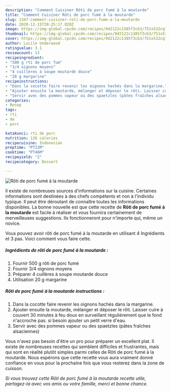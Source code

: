 ```yaml
---
description: "Comment Cuisiner Rôti de porc fumé à la moutarde"
title: "Comment Cuisiner Rôti de porc fumé à la moutarde"
slug: 1347-comment-cuisiner-roti-de-porc-fume-a-la-moutarde
date: 2020-12-15T20:25:17.020Z
image: https://img-global.cpcdn.com/recipes/9d2122c1385f3cb3/751x532cq70/roti-de-porc-fume-a-la-moutarde-photo-principale-de-la-recette.jpg
thumbnail: https://img-global.cpcdn.com/recipes/9d2122c1385f3cb3/751x532cq70/roti-de-porc-fume-a-la-moutarde-photo-principale-de-la-recette.jpg
cover: https://img-global.cpcdn.com/recipes/9d2122c1385f3cb3/751x532cq70/roti-de-porc-fume-a-la-moutarde-photo-principale-de-la-recette.jpg
author: Lucile Underwood
ratingvalue: 3.1
reviewcount: 13
recipeingredient:
- "500 g rti de porc fum"
- "3/4 oignons moyens"
- "4 cuillères à soupe moutarde douce"
- "20 g margarine"
recipeinstructions:
- "Dans la cocotte faire revenir les oignons hachés dans la margarine."
- "Ajouter ensuite la moutarde, mélanger et déposer le rôti. Laisser cuire à couvert 30 minutes à feu doux en surveillant régulièrement que le fond n&#39;accroche pas. si besoin ajouter un petit verre d&#39;eau."
- "Servir avec des pommes vapeur ou des spaetzles (pâtes fraîches alsaciennes)"
categories:
- Resep
tags:
- rti
- de
- porc

katakunci: rti de porc 
nutrition: 126 calories
recipecuisine: Indonesian
preptime: "PT22M"
cooktime: "PT46M"
recipeyield: "2"
recipecategory: Dessert

---
```



![Rôti de porc fumé à la moutarde](https://img-global.cpcdn.com/recipes/9d2122c1385f3cb3/751x532cq70/roti-de-porc-fume-a-la-moutarde-photo-principale-de-la-recette.jpg)

Il existe de nombreuses sources d'informations sur la cuisine. Certaines informations sont destinées à des chefs compétents et non à l'individu typique. Il peut être déroutant de connaître toutes les informations disponibles. La bonne nouvelle est que cette recette de <strong> Rôti de porc fumé à la moutarde </strong> est facile à réaliser et vous fournira certainement de merveilleuses suggestions. Ils fonctionneront pour n'importe qui, même un novice.

<!--inarticleads1-->

Vous pouvez avoir rôti de porc fumé à la moutarde en utilisant 4 Ingrédients et 3 pas. Voici comment vous faire cette.

##### Ingrédients de rôti de porc fumé à la moutarde :

1. Fournir 500 g rôti de porc fumé
1. Fournir 3/4 oignons moyens
1. Préparer 4 cuillères à soupe moutarde douce
1. Utilisation 20 g margarine




<!--inarticleads2-->

##### Rôti de porc fumé à la moutarde instructions :

1. Dans la cocotte faire revenir les oignons hachés dans la margarine.
1. Ajouter ensuite la moutarde, mélanger et déposer le rôti. Laisser cuire à couvert 30 minutes à feu doux en surveillant régulièrement que le fond n&#39;accroche pas. si besoin ajouter un petit verre d&#39;eau.
1. Servir avec des pommes vapeur ou des spaetzles (pâtes fraîches alsaciennes)




<!--inarticleads1-->

<p>
Vous n'avez pas besoin d'être un pro pour préparer un excellent plat. Il existe de nombreuses recettes qui semblent difficiles et frustrantes, mais qui sont en réalité plutôt simples parmi celles de Rôti de porc fumé à la moutarde. Nous espérons que cette recette vous aura vraiment donné confiance en vous pour la prochaine fois que vous resterez dans la zone de cuisson.
</p>

<p>
<i>Si vous trouvez cette Rôti de porc fumé à la moutarde recette utile, partagez-la avec vos amis ou votre famille, merci et bonne chance.</i>
</p>
